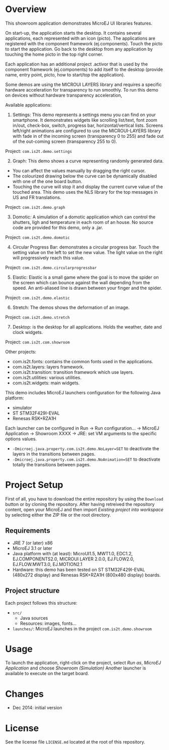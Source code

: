 # Overview
This showroom application demonstrates MicroEJ UI libraries features.

On start-up, the application starts the desktop. It contains several applications, each represented with an icon (picto). The applications are registered with the component framework (ej.components). Touch the picto to start the application. Go back to the desktop from any application by touching the home picto in the top right corner.  

Each application has an additional project .activor that is used by the component framework (ej.components) to add itself to the desktop (provide name, entry point, picto, how to start/top the application).

Some demos are using the MICROUI LAYERS library and requires a specific hardware acceleration for transparency to run smoothly. To run this demo on devices without hardware transparency acceleration,  

Available applications:

1. Settings: This demo represents a settings menu you can find on your smartphone. It demonstrates widgets like scrolling list/text, font zoom in/out, check-box, switch, progress bar, horizontal/vertical lists.
Screens left/right animations are configured to use the MICROUI-LAYERS library with fade in of the incoming screen (transparency 0 to 255) and fade out of the out-coming screen (transparency 255 to 0).

Project: `com.is2t.demo.settings`

2. Graph: This demo shows a curve representing randomly generated data. 
- You can affect the values manually by dragging the right cursor. 
- The colourized drawing below the curve can be dynamically disabled with one of the one board button.
- Touching the curve will stop it and display the current curve value of the touched area.
This demo uses the NLS library for the top messages in US and FR translations.

Project: `com.is2t.demo.graph`

3. Domotic: A simulation of a domotic application which can control the shutters, ligh and temperature in each room of an house. No source code are provided for this demo, only a .jar.

Project: `com.is2t.demo.domotic`

4. Circular Progress Bar: demonstrates a circular progress bar. Touch the setting value on the left to set the new value. The light value on the right will progressively reach this value.

Project: `com.is2t.demo.circularprogressbar`

5. Elastic: Elastic is a small game where the goal is to move the spider on the screen which can bounce against the wall depending from the speed. An anti-aliased line is drawn between your finger and the spider.

Project: `com.is2t.demo.elastic`

6. Stretch: The demos shows the deformation of an image.

Project: `com.is2t.demo.stretch`

7. Desktop: is the desktop for all applications. Holds the weather, date and clock widgets.

Project: `com.is2t.com.showroom`

Other projects:
- com.is2t.fonts: contains the common fonts used in the applications.
- com.is2t.layers: layers framework.
- com.is2t.transition: transition framework which use layers.
- com.is2t.utilities: various utilities.
- com.is2t.widgets: main widgets.

This demo includes MicroEJ launchers configuration for the following Java platform:
- simulator
- ST STM32F429I-EVAL
- Renesas RSK+RZA1H

Each launcher can be configured in Run -> Run configuration... -> MicroEJ Application -> Showroom XXXX -> JRE: set VM arguments to the specific options values.
- `-Dmicroej.java.property.com.is2t.demo.NoLayer=SET` to deactivate the layers in the transitions between pages.
- `-Dmicroej.java.property.com.is2t.demo.NoAnimation=SET` to deactivate totally the transitions between pages.


# Project Setup

First of all, you have to download the entire repository by using the `Download` button or by cloning the repository. After having retreived the repository content, open your MicroEJ and then import _Existing project into workspace_ by selecting either the ZIP file or the root directory.

## Requirements

- JRE 7 (or later) x86
- MicroEJ 3.1 or later
- Java platform with (at least): MicroUI1.5, MWT1.0, EDC1.2, EJ.COMPONENTS2.0, MICROUI LAYER 2.0.0, EJ.FLOW2.0, EJ.FLOW.MWT3.0, EJ.MOTION2.1
- Hardware: this demo has been tested on ST STM32F429I-EVAL (480x272 display) and Renesas RSK+RZA1H (800x480 display) boards.

## Project structure

Each project follows this structure:
  - `src/`
  	- Java sources
  	- Resources: images, fonts...
  - `launches/`: MicroEJ launches in the project `com.is2t.demo.showroom`

# Usage
To launch the application, right-click on the project, select _Run as_, _MicroEJ Application_ and choose _Showroom (Simulation)_ Another launcher is available to execute on the target board.

# Changes
- Dec 2014: initial version

# License
See the license file `LICENSE.md` located at the root of this repository.
